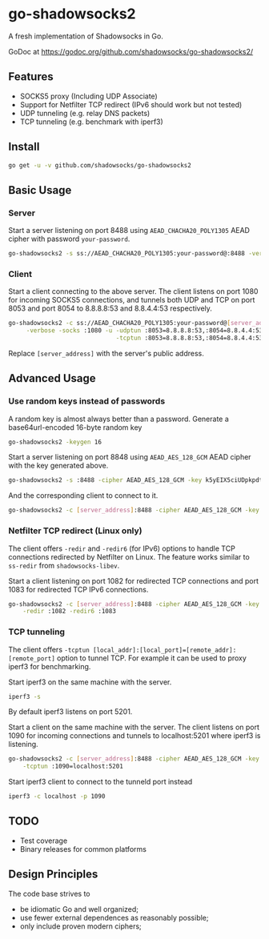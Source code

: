 # go-shadowsocks2

A fresh implementation of Shadowsocks in Go.

GoDoc at https://godoc.org/github.com/shadowsocks/go-shadowsocks2/


## Features

- SOCKS5 proxy (Including UDP Associate)
- Support for Netfilter TCP redirect (IPv6 should work but not tested)
- UDP tunneling (e.g. relay DNS packets)
- TCP tunneling (e.g. benchmark with iperf3)


## Install

```sh
go get -u -v github.com/shadowsocks/go-shadowsocks2
```


## Basic Usage


### Server

Start a server listening on port 8488 using `AEAD_CHACHA20_POLY1305` AEAD cipher with password `your-password`.

```sh
go-shadowsocks2 -s ss://AEAD_CHACHA20_POLY1305:your-password@:8488 -verbose
```


### Client

Start a client connecting to the above server. The client listens on port 1080 for incoming SOCKS5 
connections, and tunnels both UDP and TCP on port 8053 and port 8054 to 8.8.8.8:53 and 8.8.4.4:53 
respectively. 

```sh
go-shadowsocks2 -c ss://AEAD_CHACHA20_POLY1305:your-password@[server_address]:8488 \
     -verbose -socks :1080 -u -udptun :8053=8.8.8.8:53,:8054=8.8.4.4:53 \
                              -tcptun :8053=8.8.8.8:53,:8054=8.8.4.4:53
```

Replace `[server_address]` with the server's public address.


## Advanced Usage


### Use random keys instead of passwords

A random key is almost always better than a password. Generate a base64url-encoded 16-byte random key

```sh
go-shadowsocks2 -keygen 16
```

Start a server listening on port 8848 using `AEAD_AES_128_GCM` AEAD cipher with the key generated above.

```sh
go-shadowsocks2 -s :8488 -cipher AEAD_AES_128_GCM -key k5yEIX5ciUDpkpdtvZm7zQ== -verbose
```

And the corresponding client to connect to it.

```sh
go-shadowsocks2 -c [server_address]:8488 -cipher AEAD_AES_128_GCM -key k5yEIX5ciUDpkpdtvZm7zQ== -verbose
```


### Netfilter TCP redirect (Linux only)

The client offers `-redir` and `-redir6` (for IPv6) options to handle TCP connections 
redirected by Netfilter on Linux. The feature works similar to `ss-redir` from `shadowsocks-libev`.


Start a client listening on port 1082 for redirected TCP connections and port 1083 for redirected
TCP IPv6 connections.

```sh
go-shadowsocks2 -c [server_address]:8488 -cipher AEAD_AES_128_GCM -key k5yEIX5ciUDpkpdtvZm7zQ== \
    -redir :1082 -redir6 :1083
```


### TCP tunneling

The client offers `-tcptun [local_addr]:[local_port]=[remote_addr]:[remote_port]` option to tunnel TCP.
For example it can be used to proxy iperf3 for benchmarking.

Start iperf3 on the same machine with the server.

```sh
iperf3 -s
```

By default iperf3 listens on port 5201.

Start a client on the same machine with the server. The client listens on port 1090 for incoming connections
and tunnels to localhost:5201 where iperf3 is listening.

```sh
go-shadowsocks2 -c [server_address]:8488 -cipher AEAD_AES_128_GCM -key k5yEIX5ciUDpkpdtvZm7zQ== \
    -tcptun :1090=localhost:5201
```

Start iperf3 client to connect to the tunneld port instead

```sh
iperf3 -c localhost -p 1090
```


## TODO

- Test coverage
- Binary releases for common platforms



## Design Principles

The code base strives to

- be idiomatic Go and well organized;
- use fewer external dependences as reasonably possible;
- only include proven modern ciphers;


